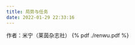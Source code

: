 ```yaml
---
title: 局势与任务
date: 2022-01-29 22:33:16
---
```

<div class="markdown-body">
作者：米宁（莱茵杂志社）
{% pdf ./renwu.pdf %}
</div>